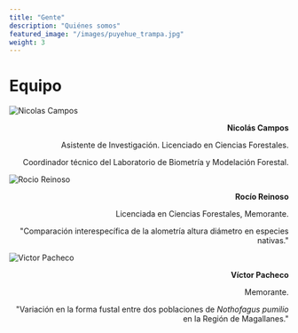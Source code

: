 ```yaml
---
title: "Gente"
description: "Quiénes somos"
featured_image: "/images/puyehue_trampa.jpg"
weight: 3
---
```


<!-- **Statement acá:** Vestibulum convallis, lorem a tempus semper, dui dui euismod elit, vitae placerat urna tortor vitae lacus. -->

# Equipo

<div class="equipo">

![Nicolas Campos](./img/nico.jpg)

<div style="text-align: right;">

**Nicolás Campos**

Asistente de Investigación. Licenciado en Ciencias Forestales.

Coordinador técnico del Laboratorio de Biometría y Modelación Forestal.

</div>

![Rocio Reinoso](./img/rocio.jpg)

<div style="text-align: right;">

**Rocío Reinoso**

Licenciada en Ciencias Forestales, Memorante.

"Comparación interespecífica de la alometría altura diámetro en especies nativas."

</div>

![Victor Pacheco](./img/victor.jpg)

<div style="text-align: right;">

**Víctor Pacheco**

Memorante.

"Variación en la forma fustal entre dos poblaciones de _Nothofagus pumilio_ en la Región de Magallanes."

</div>

